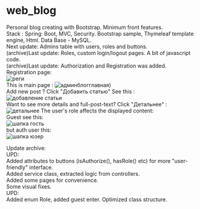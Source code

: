 # web_blog
Personal blog creating with Bootstrap. Minimum front features.  
Stack : Spring: Boot, MVC, Security. Bootstrap sample, Thymeleaf template engine, Html. Data Base - MySQL.  
Next update: Admins table with users, roles and buttons.  
(archive)Last update: Roles, custom login/logout pages. A bit of javascript code.  
(archive)Last update: Authorization and Registration was added.  
Registration page:  
![реги](https://user-images.githubusercontent.com/97405800/170830268-51bfab88-d86a-42d3-af11-ff06859f928f.jpg)  
This is main page : 
![админблогглавная](https://user-images.githubusercontent.com/97405800/170830291-98c40603-5c8d-4079-88d9-df6db439bbc9.jpg))  
Add new post ? Click "Добавить статью" See this :  
![добавление статьи](https://user-images.githubusercontent.com/97405800/170830350-b23be12f-c833-480f-a532-ac9cf4ac1da9.jpg)  
Want to see more details and full-post-text? Click "Детальнее" :
![детальнее](https://user-images.githubusercontent.com/97405800/170830361-bb51fff8-15c1-467d-992b-9768251c36c3.jpg)
The user's role affects the displayed content:  
Guest see this:  
![шапка гость](https://user-images.githubusercontent.com/97405800/170830433-aef3f165-48da-4dc9-ab33-a6d4a714cb12.jpg)  
but auth user this:  
![шапка юзер](https://user-images.githubusercontent.com/97405800/170830481-76f9bcfe-6695-46b5-8ae9-1f79649b1829.jpg)  

  
Update archive:  
UPD:  
Added attributes to buttons (isAuthorize(), hasRole() etc) for more "user-friendly" interface.  
Added service class, extracted logic from controllers.  
Added some pages for convenience.  
Some visual fixes.  
UPD:  
Added enum Role, added guest enter. Optimized class structure.  
